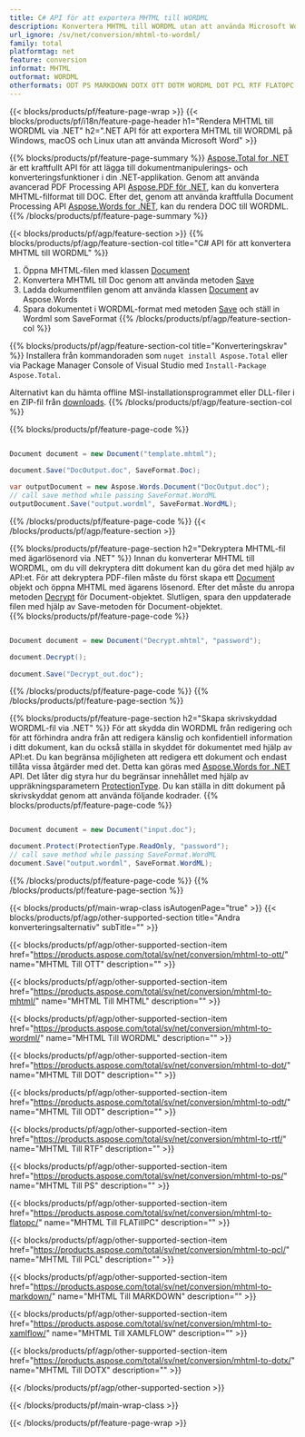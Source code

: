 ```yaml
---
title: C# API för att exportera MHTML till WORDML
description: Konvertera MHTML till WORDML utan att använda Microsoft Word
url_ignore: /sv/net/conversion/mhtml-to-wordml/
family: total
platformtag: net
feature: conversion
informat: MHTML
outformat: WORDML
otherformats: ODT PS MARKDOWN DOTX OTT DOTM WORDML DOT PCL RTF FLATOPC XAMLFLOW
---
```

{{< blocks/products/pf/feature-page-wrap >}}
{{< blocks/products/pf/i18n/feature-page-header h1="Rendera MHTML till WORDML via .NET" h2=".NET API för att exportera MHTML till WORDML på Windows, macOS och Linux utan att använda Microsoft Word" >}}

{{% blocks/products/pf/feature-page-summary %}}
[Aspose.Total for .NET](https://products.aspose.com/total/net/) är ett kraftfullt API för att lägga till dokumentmanipulerings- och konverteringsfunktioner i din .NET-applikation. Genom att använda avancerad PDF Processing API [Aspose.PDF för .NET](https://products.aspose.com/pdf/net/), kan du konvertera MHTML-filformat till DOC. Efter det, genom att använda kraftfulla Document Processing API [Aspose.Words for .NET](https://products.aspose.com/words/net/), kan du rendera DOC till WORDML.
{{% /blocks/products/pf/feature-page-summary  %}}

{{< blocks/products/pf/agp/feature-section >}}
{{% blocks/products/pf/agp/feature-section-col title="C# API för att konvertera MHTML till WORDML" %}}
1. Öppna MHTML-filen med klassen [Document](https://reference.aspose.com/pdf/net/aspose.pdf/document)
2. Konvertera MHTML till Doc genom att använda metoden [Save](https://reference.aspose.com/pdf/net/aspose.pdf.document/save/methods/5)
3. Ladda dokumentfilen genom att använda klassen [Document](https://reference.aspose.com/words/net/aspose.words/document) av Aspose.Words
4. Spara dokumentet i WORDML-format med metoden [Save](https://reference.aspose.com/words/net/aspose.words.document/save/methods/4) och ställ in Wordml som SaveFormat
{{% /blocks/products/pf/agp/feature-section-col %}}

{{% blocks/products/pf/agp/feature-section-col title="Konverteringskrav" %}}
Installera från kommandoraden som ```nuget install Aspose.Total``` eller via Package Manager Console of Visual Studio med ```Install-Package Aspose.Total```.

Alternativt kan du hämta offline MSI-installationsprogrammet eller DLL-filer i en ZIP-fil från [downloads](https://releases.aspose.comtotal/net).
{{% /blocks/products/pf/agp/feature-section-col %}}

{{% blocks/products/pf/feature-page-code %}}

```cs

Document document = new Document("template.mhtml");
 
document.Save("DocOutput.doc", SaveFormat.Doc); 

var outputDocument = new Aspose.Words.Document("DocOutput.doc");
// call save method while passing SaveFormat.WordML
outputDocument.Save("output.wordml", SaveFormat.WordML);   
```

{{% /blocks/products/pf/feature-page-code %}}
{{< /blocks/products/pf/agp/feature-section >}}

{{% blocks/products/pf/feature-page-section  h2="Dekryptera MHTML-fil med ägarlösenord via .NET" %}}
Innan du konverterar MHTML till WORDML, om du vill dekryptera ditt dokument kan du göra det med hjälp av API:et. För att dekryptera PDF-filen måste du först skapa ett [Document](https://reference.aspose.com/pdf/net/aspose.pdf/document) objekt och öppna MHTML med ägarens lösenord. Efter det måste du anropa metoden [Decrypt](https://reference.aspose.com/pdf/net/aspose.pdf/document/methods/decrypt) för Document-objektet. Slutligen, spara den uppdaterade filen med hjälp av Save-metoden för Document-objektet.  
{{% blocks/products/pf/feature-page-code %}}

```cs

Document document = new Document("Decrypt.mhtml", "password");

document.Decrypt();
 
document.Save("Decrypt_out.doc");
```

{{% /blocks/products/pf/feature-page-code  %}}
{{% /blocks/products/pf/feature-page-section %}}

{{% blocks/products/pf/feature-page-section  h2="Skapa skrivskyddad WORDML-fil via .NET" %}}
För att skydda din WORDML från redigering och för att förhindra andra från att redigera känslig och konfidentiell information i ditt dokument, kan du också ställa in skyddet för dokumentet med hjälp av API:et. Du kan begränsa möjligheten att redigera ett dokument och endast tillåta vissa åtgärder med det. Detta kan göras med [Aspose.Words for .NET](https://products.aspose.com/words/net/) API. Det låter dig styra hur du begränsar innehållet med hjälp av uppräkningsparametern [ProtectionType](https://reference.aspose.com/words/net/aspose.words/protectiontype). Du kan ställa in ditt dokument på skrivskyddat genom att använda följande kodrader. 
{{% blocks/products/pf/feature-page-code %}}

```cs

Document document = new Document("input.doc");

document.Protect(ProtectionType.ReadOnly, "password");
// call save method while passing SaveFormat.WordML
document.Save("output.wordml", SaveFormat.WordML);    
```

{{% /blocks/products/pf/feature-page-code  %}}
{{% /blocks/products/pf/feature-page-section %}}

{{< blocks/products/pf/main-wrap-class isAutogenPage="true" >}}
{{< blocks/products/pf/agp/other-supported-section title="Andra konverteringsalternativ" subTitle="" >}}

{{< blocks/products/pf/agp/other-supported-section-item href="https://products.aspose.com/total/sv/net/conversion/mhtml-to-ott/" name="MHTML Till OTT" description="" >}}

{{< blocks/products/pf/agp/other-supported-section-item href="https://products.aspose.com/total/sv/net/conversion/mhtml-to-mhtml/" name="MHTML Till MHTML" description="" >}}

{{< blocks/products/pf/agp/other-supported-section-item href="https://products.aspose.com/total/sv/net/conversion/mhtml-to-wordml/" name="MHTML Till WORDML" description="" >}}

{{< blocks/products/pf/agp/other-supported-section-item href="https://products.aspose.com/total/sv/net/conversion/mhtml-to-dot/" name="MHTML Till DOT" description="" >}}

{{< blocks/products/pf/agp/other-supported-section-item href="https://products.aspose.com/total/sv/net/conversion/mhtml-to-odt/" name="MHTML Till ODT" description="" >}}

{{< blocks/products/pf/agp/other-supported-section-item href="https://products.aspose.com/total/sv/net/conversion/mhtml-to-rtf/" name="MHTML Till RTF" description="" >}}

{{< blocks/products/pf/agp/other-supported-section-item href="https://products.aspose.com/total/sv/net/conversion/mhtml-to-ps/" name="MHTML Till PS" description="" >}}

{{< blocks/products/pf/agp/other-supported-section-item href="https://products.aspose.com/total/sv/net/conversion/mhtml-to-flatopc/" name="MHTML Till FLATillPC" description="" >}}

{{< blocks/products/pf/agp/other-supported-section-item href="https://products.aspose.com/total/sv/net/conversion/mhtml-to-pcl/" name="MHTML Till PCL" description="" >}}

{{< blocks/products/pf/agp/other-supported-section-item href="https://products.aspose.com/total/sv/net/conversion/mhtml-to-markdown/" name="MHTML Till MARKDOWN" description="" >}}

{{< blocks/products/pf/agp/other-supported-section-item href="https://products.aspose.com/total/sv/net/conversion/mhtml-to-xamlflow/" name="MHTML Till XAMLFLOW" description="" >}}

{{< blocks/products/pf/agp/other-supported-section-item href="https://products.aspose.com/total/sv/net/conversion/mhtml-to-dotx/" name="MHTML Till DOTX" description="" >}}



{{< /blocks/products/pf/agp/other-supported-section >}}

{{< /blocks/products/pf/main-wrap-class >}}

{{< /blocks/products/pf/feature-page-wrap >}}